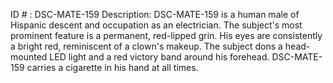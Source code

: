ID # : DSC-MATE-159
Description: DSC-MATE-159 is a human male of Hispanic descent and occupation as an electrician. The subject's most prominent feature is a permanent, red-lipped grin. His eyes are consistently a bright red, reminiscent of a clown's makeup. The subject dons a head-mounted LED light and a red victory band around his forehead. DSC-MATE-159 carries a cigarette in his hand at all times.